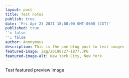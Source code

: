 ```yaml
---
layout: post
title: Test notes
publish: true
date: 'Fri Apr 23 2021 18:00:00 GMT-0600 (CST)'
published: true
'': false
'': false
author: Anonymous
description: This is the one blog post to test images 
featured-image: img/20190727-1877.JPG
featured-image-alt: New York City, New York
---
```

Test featured preview image

